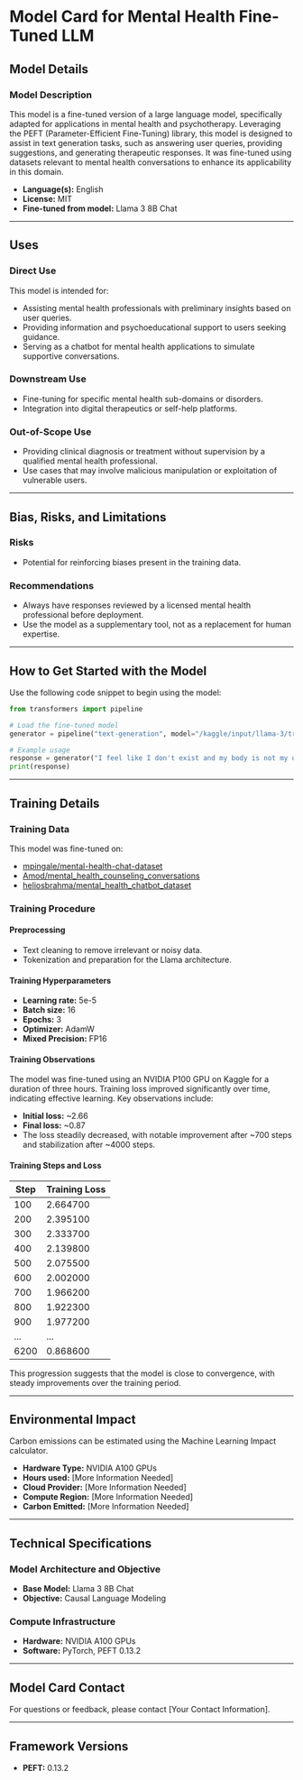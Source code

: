 # Model Card for Mental Health Fine-Tuned LLM

## Model Details

### Model Description

This model is a fine-tuned version of a large language model, specifically adapted for applications in mental health and psychotherapy. Leveraging the PEFT (Parameter-Efficient Fine-Tuning) library, this model is designed to assist in text generation tasks, such as answering user queries, providing suggestions, and generating therapeutic responses. It was fine-tuned using datasets relevant to mental health conversations to enhance its applicability in this domain.

- **Language(s):** English  
- **License:** MIT  
- **Fine-tuned from model:** Llama 3 8B Chat

---

## Uses

### Direct Use

This model is intended for:

- Assisting mental health professionals with preliminary insights based on user queries.
- Providing information and psychoeducational support to users seeking guidance.
- Serving as a chatbot for mental health applications to simulate supportive conversations.

### Downstream Use

- Fine-tuning for specific mental health sub-domains or disorders.
- Integration into digital therapeutics or self-help platforms.

### Out-of-Scope Use

- Providing clinical diagnosis or treatment without supervision by a qualified mental health professional.
- Use cases that may involve malicious manipulation or exploitation of vulnerable users.

---

## Bias, Risks, and Limitations

### Risks

- Potential for reinforcing biases present in the training data.

### Recommendations

- Always have responses reviewed by a licensed mental health professional before deployment.
- Use the model as a supplementary tool, not as a replacement for human expertise.

---

## How to Get Started with the Model

Use the following code snippet to begin using the model:

```python
from transformers import pipeline

# Load the fine-tuned model
generator = pipeline("text-generation", model="/kaggle/input/llama-3/transformers/8b-chat-hf/1")

# Example usage
response = generator("I feel like I don't exist and my body is not my own.")
print(response)
```

---

## Training Details

### Training Data

This model was fine-tuned on:

- [mpingale/mental-health-chat-dataset](https://huggingface.co/datasets/mpingale/mental-health-chat-dataset)
- [Amod/mental_health_counseling_conversations](https://huggingface.co/datasets/Amod/mental_health_counseling_conversations)
- [heliosbrahma/mental_health_chatbot_dataset](https://huggingface.co/datasets/heliosbrahma/mental_health_chatbot_dataset)

### Training Procedure

#### Preprocessing

- Text cleaning to remove irrelevant or noisy data.
- Tokenization and preparation for the Llama architecture.

#### Training Hyperparameters

- **Learning rate:** 5e-5
- **Batch size:** 16
- **Epochs:** 3
- **Optimizer:** AdamW
- **Mixed Precision:** FP16

#### Training Observations

The model was fine-tuned using an NVIDIA P100 GPU on Kaggle for a duration of three hours. Training loss improved significantly over time, indicating effective learning. Key observations include:

- **Initial loss:** ~2.66  
- **Final loss:** ~0.87  
- The loss steadily decreased, with notable improvement after ~700 steps and stabilization after ~4000 steps.

#### Training Steps and Loss

| Step | Training Loss |
|------|---------------|
| 100  | 2.664700      |
| 200  | 2.395100      |
| 300  | 2.333700      |
| 400  | 2.139800      |
| 500  | 2.075500      |
| 600  | 2.002000      |
| 700  | 1.966200      |
| 800  | 1.922300      |
| 900  | 1.977200      |
| ...  | ...           |
| 6200 | 0.868600      |

This progression suggests that the model is close to convergence, with steady improvements over the training period.

---

## Environmental Impact

Carbon emissions can be estimated using the Machine Learning Impact calculator.

- **Hardware Type:** NVIDIA A100 GPUs
- **Hours used:** [More Information Needed]
- **Cloud Provider:** [More Information Needed]
- **Compute Region:** [More Information Needed]
- **Carbon Emitted:** [More Information Needed]

---

## Technical Specifications

### Model Architecture and Objective

- **Base Model:** Llama 3 8B Chat  
- **Objective:** Causal Language Modeling

### Compute Infrastructure

- **Hardware:** NVIDIA A100 GPUs  
- **Software:** PyTorch, PEFT 0.13.2

---

## Model Card Contact

For questions or feedback, please contact [Your Contact Information].

---

## Framework Versions

- **PEFT:** 0.13.2
